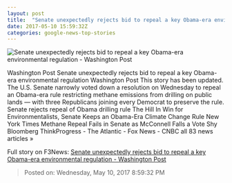 ```yaml
---
layout: post
title:  "Senate unexpectedly rejects bid to repeal a key Obama-era environmental regulation - Washington Post"
date: 2017-05-10 15:59:32Z
categories: google-news-top-stories
---
```


![Senate unexpectedly rejects bid to repeal a key Obama-era environmental regulation - Washington Post](https://img.washingtonpost.com/rf/image_1484w/2010-2019/WashingtonPost/2014/10/24/Editorial-Opinion/Images/Methane-0c883.jpg)

Washington Post Senate unexpectedly rejects bid to repeal a key Obama-era environmental regulation Washington Post This story has been updated. The U.S. Senate narrowly voted down a resolution on Wednesday to repeal an Obama-era rule restricting methane emissions from drilling on public lands — with three Republicans joining every Democrat to preserve the rule. Senate rejects repeal of Obama drilling rule The Hill In Win for Environmentalists, Senate Keeps an Obama-Era Climate Change Rule New York Times Methane Repeal Fails in Senate as McConnell Falls a Vote Shy Bloomberg ThinkProgress - The Atlantic - Fox News - CNBC all 83 news articles »


Full story on F3News: [Senate unexpectedly rejects bid to repeal a key Obama-era environmental regulation - Washington Post](http://www.f3nws.com/n/MVGcMD)

> Posted on: Wednesday, May 10, 2017 8:59:32 PM
